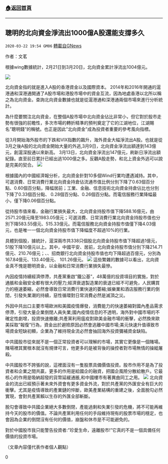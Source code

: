 ###  [:house:返回首頁](https://github.com/ourhimalayas/txt)
---

## 聰明的北向資金淨流出1000億A股還能支撐多久
`2020-03-22 19:54 GM06` [轉載自GNews](https://gnews.org/zh-hant/149034/)

作者：文茗

根據wing數據統計，2月21日到3月20日，北向資金累計淨流出1004億元。

![](https://s3-ap-northeast-1.amazonaws.com/news.guo.offload.media/wp-content/uploads/2020/03/22194949/121.png)



北向資金指的就是進入A股的香港資金以及國際資本。 2014年和2016年開通的滬港通和深港通開通了A股市場和港股市場中的資金互流，因為地處香港以北所以稱之為北向資金。查詢北向資金數據也就是從滬港通和深港通兩個市場來進行分析統計。

為什麼要關注北向資金，在整個A股市場中北向資金佔比非常小，但它對於股市走勢有很強的前瞻性，多次市場的轉折精準的預判奠定了它的江湖地位，江湖賜名”聰明錢”的稱號。也正是因此”北向資金”成為投資者重要的參考風向指標。

從3月開始海外股市的下跌和VIX指數的飆升，海外資金大幅淨流出A股。也就是從3月之後A股的北向資金開始大量的外逃,3月9日，北向資金淨流出額達到143億元，創滬深股通以來新高。 3月13日，北向資金淨流出147億元，刷新日淨流出額紀錄。直至前日累計已經出逃1000億之多。反觀A股走勢，和北上資金外逃可以說是完美的契合。
![](https://s3-ap-northeast-1.amazonaws.com/news.guo.offload.media/wp-content/uploads/2020/03/22194929/1213.png)


根據國內的中國經濟報分析，北向資金針對10多個Wind行業均遭遇減持。其中，可選消費、日常消費行業北向資金持倉佔流通市值比例分別下降了0.63個百分點、0.60個百分點，降幅居前；工業、金融、信息技術北向資金持倉佔比也分別下降了0.33個百分點、 0.28個百分點、0.26個百分點。而電信服務行業降幅最小，僅下降0.06個百分點。

從持股市值來看，金融行業損失最大，北向資金持股市值下降588.16億元，由2571.20億元降至1983.05億元；可選消費、日常消費行業北向資金持股市值也分別下降583.55億元、515.33億元。而電信服務北向資金持股市值僅下降4.03億元，也是唯一一個北向資金持股市值下降幅度不超過10%的行業。

具體到個股，據統計，滬深兩市共338只個股北向資金持股市值下降超過1億元，51股下降10億元以上。其中，中國平安、居前，北向資金持股市值分別下降214.71億元、210.76億元；、、招商銀行北向資金持股市值也均下降超過百億元，分別為167.84億元、133.40億元、 101.26億元。
![](https://s3-ap-northeast-1.amazonaws.com/news.guo.offload.media/wp-content/uploads/2020/03/22194840/1214.png)
這些繁雜的數據可以看出，北向資金真不愧是聰明資金，以金融和日常消費行業損失最慘。

內因疫情持續經濟停滯，共產黨重啟”鐵公基”，48萬億的投資項目的實施，對於通脹和金融安全都有很大的壓力;經濟衰退製造業的衰退已經不可避免，人民購買力的極速萎縮，必然會導致日常消費行業快速的萎縮;娛樂業和酒店服務行業的倒閉，引發失業潮的持續，惡性循環對日常消費必然是滅頂之災。

外因中共出口主要市場歐洲和美國疫情爆發，消費能力的快速萎縮對國內產品需求停滯，引發大量企業倒閉人員失業;國內疫情信息的不透明，海外對中國市場的不確定性劇增，投資快速撤離;共產黨利用瘟疫對歐美金融市場的衝擊，必然換來歐美採取”報復”行為，資金出於避險原因必然會逃離中國市場;美元快速升值導致市場資金短缺初顯，企業為了維持現金流必然會抽回海外投資彌補資金缺陷。

中共國股市從來就不是一個正常投資者可以理解的市場，其實它更像是一個賭場。賭場裡其實根本就沒有規律可言，他更多的是被背後的操控者對市場無情的操縱屠殺。

中共國股市不誇張的說，這裡面沒有一隻股票具備價值投資。股市作用不是為了投資者和企業之間共贏，更多的作用是給國企的融資，把國企風險分散給散戶。它最核心的作用是吸納超發的貨幣延緩通脹,和中國樓市有著異曲同工之用。
![](https://s3-ap-northeast-1.amazonaws.com/news.guo.offload.media/wp-content/uploads/2020/03/22195119/1215.jpg)
北向資金的流出已經預示著未來外資會有更多資金外流，對於共產黨的外匯安全有巨大的衝擊。尤其是疫情導致的產業鏈的悴斷，歐美產業結構的重建之後，全面脫勾必然實現，會對共產黨賴以生存的外匯全部斬斷。

脫勾會導致中共國企業絕大多數倒閉，產能過剩和失業引發的危機，將不可能再維持今天的股市的價值。不論共產黨利用任何的手段維持現有的股票市場的穩定，也會因為企業的倒閉沒有任何的價值，崩盤和休市是不可能避免的。

對於中國股市我只能警告投資者:”珍愛生命，遠離股市!”它真的不是一個具備任何價值的投資市場。

（文章內容僅代表作者個人觀點）

0
